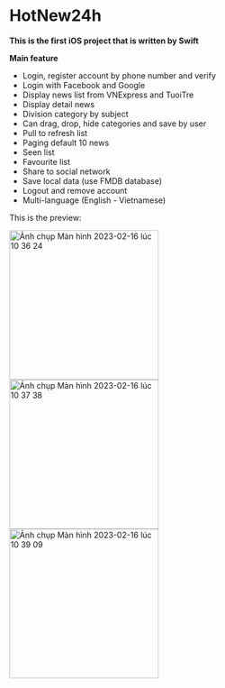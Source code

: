 # HotNew24h

**This is the first iOS project that is written by Swift**

**Main feature**

- Login, register account by phone number and verify
- Login with Facebook and Google
- Display news list from VNExpress and TuoiTre
- Display detail news 
- Division category by subject
- Can drag, drop, hide categories and save by user
- Pull to refresh list
- Paging default 10 news 
- Seen list 
- Favourite list
- Share to social network
- Save local data (use FMDB database)
- Logout and remove account
- Multi-language (English - Vietnamese)

This is the preview:

<img width="265" alt="Ảnh chụp Màn hình 2023-02-16 lúc 10 36 24" src="https://user-images.githubusercontent.com/89775012/219262084-be6d3201-bf9d-4af2-bb7b-f343fc66c31c.png"> <img width="265" alt="Ảnh chụp Màn hình 2023-02-16 lúc 10 37 38" src="https://user-images.githubusercontent.com/89775012/219262270-f925d8f8-f83d-4b1e-87f9-fb0768bcf737.png">
<img width="265" alt="Ảnh chụp Màn hình 2023-02-16 lúc 10 39 09" src="https://user-images.githubusercontent.com/89775012/219262473-9c828f03-b7ee-446f-8723-2d144fd25b1a.png">
